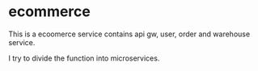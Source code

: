 # ecommerce

This is a ecoomerce service contains api gw, user, order and warehouse service.

I try to divide the function into microservices.
